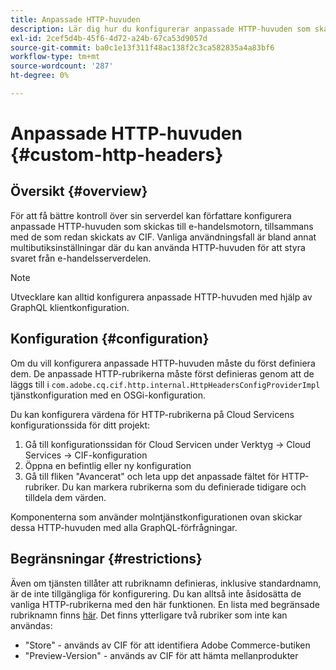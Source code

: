 ```yaml
---
title: Anpassade HTTP-huvuden
description: Lär dig hur du konfigurerar anpassade HTTP-huvuden som ska skickas till e-handelsmotorn, tillsammans med de som redan skickats av CIF.
exl-id: 2cef5d4b-45f6-4d72-a24b-67ca53d9057d
source-git-commit: ba0c1e13f311f48ac138f2c3ca582835a4a83bf6
workflow-type: tm+mt
source-wordcount: '287'
ht-degree: 0%

---
```


# Anpassade HTTP-huvuden {#custom-http-headers}

## Översikt {#overview}

För att få bättre kontroll över sin serverdel kan författare konfigurera anpassade HTTP-huvuden som skickas till e-handelsmotorn, tillsammans med de som redan skickats av CIF. Vanliga användningsfall är bland annat multibutiksinställningar där du kan använda HTTP-huvuden för att styra svaret från e-handelsserverdelen.

>[!NOTE]
>
>Utvecklare kan alltid konfigurera anpassade HTTP-huvuden med hjälp av GraphQL klientkonfiguration.
>

## Konfiguration {#configuration}

Om du vill konfigurera anpassade HTTP-huvuden måste du först definiera dem. De anpassade HTTP-rubrikerna måste först definieras genom att de läggs till i `com.adobe.cq.cif.http.internal.HttpHeadersConfigProviderImpl` tjänstkonfiguration med en OSGi-konfiguration.

Du kan konfigurera värdena för HTTP-rubrikerna på Cloud Servicens konfigurationssida för ditt projekt:

1. Gå till konfigurationssidan för Cloud Servicen under Verktyg -> Cloud Services -> CIF-konfiguration
1. Öppna en befintlig eller ny konfiguration
1. Gå till fliken &quot;Avancerat&quot; och leta upp det anpassade fältet för HTTP-rubriker. Du kan markera rubrikerna som du definierade tidigare och tilldela dem värden.

Komponenterna som använder molntjänstkonfigurationen ovan skickar dessa HTTP-huvuden med alla GraphQL-förfrågningar.

## Begränsningar {#restrictions}

Även om tjänsten tillåter att rubriknamn definieras, inklusive standardnamn, är de inte tillgängliga för konfigurering. Du kan alltså inte åsidosätta de vanliga HTTP-rubrikerna med den här funktionen. En lista med begränsade rubriknamn finns [här](https://developer.mozilla.org/en-US/docs/Web/HTTP/Headers). Det finns ytterligare två rubriker som inte kan användas:

* &quot;Store&quot; - används av CIF för att identifiera Adobe Commerce-butiken
* &quot;Preview-Version&quot; - används av CIF för att hämta mellanprodukter
